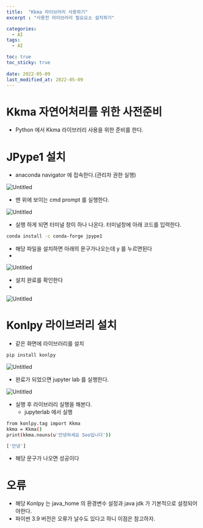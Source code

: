 ```yaml
---
title:  "Kkma 라이브러리 사용하기"
excerpt : "사용전 라이브러리 필요요소 설치하기"

categories:
  - AI
tags:
  - AI

toc: true
toc_sticky: true
 
date: 2022-05-09
last_modified_at: 2022-05-09
---
```

# Kkma 자연어처리를 위한 사전준비

- Python 에서 Kkma 라이브러리 사용을 위한 준비를 한다.

# JPype1 설치

- anaconda navigator 에 접속한다.(관리자 권한 실행)

![Untitled](Kkma%20%E1%84%8C%E1%85%A1%E1%84%8B%E1%85%A7%E1%86%AB%E1%84%8B%E1%85%A5%E1%84%8E%E1%85%A5%E1%84%85%E1%85%B5%E1%84%85%E1%85%B3%E1%86%AF%20%E1%84%8B%E1%85%B1%E1%84%92%E1%85%A1%E1%86%AB%20%E1%84%8C%E1%85%AE%E1%86%AB%E1%84%87%E1%85%B5%200937d525d8c2426eb90c7df88c1336f5/Untitled.png)

- 맨 위에 보이는 cmd prompt 를 실행한다.

![Untitled](Kkma%20%E1%84%8C%E1%85%A1%E1%84%8B%E1%85%A7%E1%86%AB%E1%84%8B%E1%85%A5%E1%84%8E%E1%85%A5%E1%84%85%E1%85%B5%E1%84%85%E1%85%B3%E1%86%AF%20%E1%84%8B%E1%85%B1%E1%84%92%E1%85%A1%E1%86%AB%20%E1%84%8C%E1%85%AE%E1%86%AB%E1%84%87%E1%85%B5%200937d525d8c2426eb90c7df88c1336f5/Untitled%201.png)

- 실행 하게 되면 터미널 창이 하나 나온다. 터미널창에 아래 코드를 입력한다.

```bash
conda install -c conda-forge jpype1
```

- 해당 파일을 설치하면 아래의 문구가나오는데 y 를 누르면된다
- 

![Untitled](Kkma%20%E1%84%8C%E1%85%A1%E1%84%8B%E1%85%A7%E1%86%AB%E1%84%8B%E1%85%A5%E1%84%8E%E1%85%A5%E1%84%85%E1%85%B5%E1%84%85%E1%85%B3%E1%86%AF%20%E1%84%8B%E1%85%B1%E1%84%92%E1%85%A1%E1%86%AB%20%E1%84%8C%E1%85%AE%E1%86%AB%E1%84%87%E1%85%B5%200937d525d8c2426eb90c7df88c1336f5/Untitled%202.png)

- 설치 완료를 확인한다
- 

![Untitled](Kkma%20%E1%84%8C%E1%85%A1%E1%84%8B%E1%85%A7%E1%86%AB%E1%84%8B%E1%85%A5%E1%84%8E%E1%85%A5%E1%84%85%E1%85%B5%E1%84%85%E1%85%B3%E1%86%AF%20%E1%84%8B%E1%85%B1%E1%84%92%E1%85%A1%E1%86%AB%20%E1%84%8C%E1%85%AE%E1%86%AB%E1%84%87%E1%85%B5%200937d525d8c2426eb90c7df88c1336f5/Untitled%203.png)

# Konlpy 라이브러리 설치

- 같은 화면에 라이브러리를 설치

```bash
pip install konlpy
```

![Untitled](Kkma%20%E1%84%8C%E1%85%A1%E1%84%8B%E1%85%A7%E1%86%AB%E1%84%8B%E1%85%A5%E1%84%8E%E1%85%A5%E1%84%85%E1%85%B5%E1%84%85%E1%85%B3%E1%86%AF%20%E1%84%8B%E1%85%B1%E1%84%92%E1%85%A1%E1%86%AB%20%E1%84%8C%E1%85%AE%E1%86%AB%E1%84%87%E1%85%B5%200937d525d8c2426eb90c7df88c1336f5/Untitled%204.png)

- 완료가 되었으면 jupyter lab 를 실행한다.

![Untitled](Kkma%20%E1%84%8C%E1%85%A1%E1%84%8B%E1%85%A7%E1%86%AB%E1%84%8B%E1%85%A5%E1%84%8E%E1%85%A5%E1%84%85%E1%85%B5%E1%84%85%E1%85%B3%E1%86%AF%20%E1%84%8B%E1%85%B1%E1%84%92%E1%85%A1%E1%86%AB%20%E1%84%8C%E1%85%AE%E1%86%AB%E1%84%87%E1%85%B5%200937d525d8c2426eb90c7df88c1336f5/Untitled%205.png)

- 실행 후 라이브러리 실행을 해본다.
    - jupyterlab 에서 실행

```bash
from konlpy.tag import Kkma
kkma = Kkma()
print(kkma.nouns(u'안녕하세요 Soo입니다'))
```

```bash
['안녕']
```

- 해당 문구가 나오면 성공이다

# 오류

- 해당 Konlpy  는 java_home 의 환경변수 설정과 java jdk 가 기본적으로 설정되어야한다.
- 파이썬 3.9 버전은 오류가 날수도 있다고 하니 이점은 참고하자.